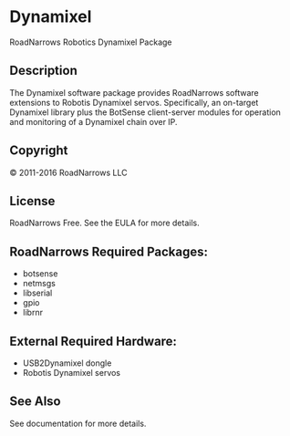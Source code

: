 # Dynamixel
RoadNarrows Robotics Dynamixel Package

## Description
The Dynamixel software package provides RoadNarrows software extensions to
Robotis Dynamixel servos. Specifically, an on-target Dynamixel 
library plus the BotSense client-server
modules for operation and monitoring of a Dynamixel chain over IP.

## Copyright
&#169; 2011-2016 RoadNarrows LLC

## License
RoadNarrows Free. See the EULA for more details.

## RoadNarrows Required Packages:
* botsense
* netmsgs
* libserial
* gpio
* librnr

## External Required Hardware:
* USB2Dynamixel dongle
* Robotis Dynamixel servos

## See Also
See documentation for more details.
